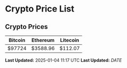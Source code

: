 # Crypto Price List

## Crypto Prices
| Bitcoin | Ethereum | Litecoin |
| ------- | -------- | -------- |
| $97724 | $3588.96 | $112.07 |
**Last Updated:** 2025-01-04 11:17 UTC
**Last Updated:** $DATE$
